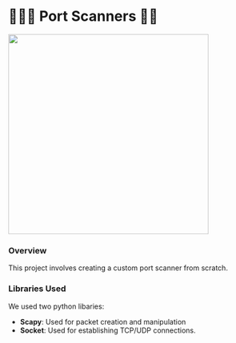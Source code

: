 # 👩🏻‍💻 Port Scanners 👩‍💻


<img src="https://github.com/paolacalle/port_scanners/assets/98432607/026e4b2c-9e47-43cb-a454-2562b2f165e3" width="400" height="400">

### Overview
This project involves creating a custom port scanner from scratch. 

### Libraries Used
We used two python libaries:
* **Scapy**: Used for packet creation and manipulation
* **Socket**: Used for establishing TCP/UDP connections.
